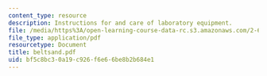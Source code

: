 ```yaml
---
content_type: resource
description: Instructions for and care of laboratory equipment.
file: /media/https%3A/open-learning-course-data-rc.s3.amazonaws.com/2-670-mechanical-engineering-tools-january-iap-2004/bf5c8bc30a19c926f6e66be8b2b684e1_beltsand.pdf
file_type: application/pdf
resourcetype: Document
title: beltsand.pdf
uid: bf5c8bc3-0a19-c926-f6e6-6be8b2b684e1
---
```

